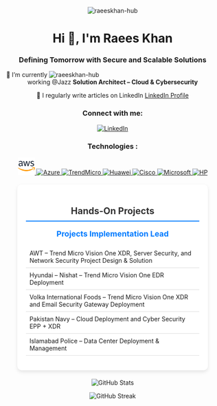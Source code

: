 <p align="center">
    <img src="https://komarev.com/ghpvc/?username=raeeskhan-hub&label=Profile%20views&color=0e75b6&style=flat" alt="raeeskhan-hub" />
</p>
<h1 align="center">Hi 👋, I'm Raees Khan</h1>
<h3 align="center">Defining Tomorrow with Secure and Scalable Solutions</h3>

 <img align="right" width="400" src="https://assets-v2.lottiefiles.com/a/f1e1a7d0-1d3d-11ee-91c5-27c399cace92/GFI1KJwTVS.gif"     alt="raeeskhan-hub" />



<p align="center">
    🔭 I’m currently working @Jazz <b>Solution Architect – Cloud & Cybersecurity</b>
</p>

<p align="center">
    📝 I regularly write articles on LinkedIn
    <a href="https://www.linkedin.com/in/raees-khan" target="_blank">LinkedIn Profile</a>
</p>

<h3 align="center">Connect with me:</h3>
<p align="center">
    <a href="https://linkedin.com/in/raees-khan" target="_blank">
        <img src="https://raw.githubusercontent.com/rahuldkjain/github-profile-readme-generator/master/src/images/icons/Social/linked-in-alt.svg" alt="LinkedIn" height="30" width="40" />
    </a>
</p>

<h3 align="center">Technologies :</h3>
<p align="center">
    <a href="https://aws.amazon.com" target="_blank">
        <img src="https://raw.githubusercontent.com/devicons/devicon/master/icons/amazonwebservices/amazonwebservices-original-wordmark.svg" alt="AWS" width="40" height="40" />
    </a>
    <a href="https://azure.microsoft.com/en-in/" target="_blank">
        <img src="https://www.vectorlogo.zone/logos/microsoft_azure/microsoft_azure-icon.svg" alt="Azure" width="40" height="40" />
    </a>
    <a href="https://www.trendmicro.com/en_us/business.html" target="_blank">
        <img src="https://encrypted-tbn0.gstatic.com/images?q=tbn:ANd9GcQop_dskqgvivTywdpgB85Yatu7JoTen5RPjg&s" alt="TrendMicro" width="40" height="40" />
    </a>
    <a href="https://www.huawei.com/en/" target="_blank">
        <img src="https://images.seeklogo.com/logo-png/6/1/huawei-logo-png_seeklogo-68529.png" alt="Huawei" width="40" height="40" />
    </a>
    <a href="https://www.cisco.com/" target="_blank">
        <img src="https://static-00.iconduck.com/assets.00/cisco-icon-2048x2048-yvjuekbj.png" alt="Cisco" width="40" height="40" />
    </a>
    <a href="https://www.microsoft.com/" target="_blank">
        <img src="https://cdn.prod.website-files.com/5ee732bebd9839b494ff27cd/5eef3a3260847d0d2783a76d_Microsoft-Logo-PNG-Transparent-Image.png" alt="Microsoft" width="40" height="40" />
    </a>
    <a href="https://www.hp.com/" target="_blank">
        <img src="https://upload.wikimedia.org/wikipedia/commons/thumb/a/ad/HP_logo_2012.svg/2048px-HP_logo_2012.svg.png" alt="HP" width="40" height="40" />
    </a>
</p>

<div style="width: 80%; max-width: 900px; background: #fff; padding: 20px; border-radius: 10px; box-shadow: 0 4px 8px rgba(0, 0, 0, 0.1); margin: 20px auto;">
    <h2 style="text-align: center; color: #333; border-bottom: 2px solid #007BFF; padding-bottom: 10px;">Hands-On Projects</h2>
    <p style="font-size: 18px; color: #007BFF; font-weight: bold; text-align: center;">Projects Implementation Lead</p>
    <ul style="list-style-type: none; padding: 0;">
        <li style="padding: 8px; border-bottom: 1px solid #ddd;">AWT – Trend Micro Vision One XDR, Server Security, and Network Security Project Design & Solution</li>
        <li style="padding: 8px; border-bottom: 1px solid #ddd;">Hyundai – Nishat – Trend Micro Vision One EDR Deployment</li>
        <li style="padding: 8px; border-bottom: 1px solid #ddd;">Volka International Foods – Trend Micro Vision One XDR and Email Security Gateway Deployment</li>
        <li style="padding: 8px; border-bottom: 1px solid #ddd;">Pakistan Navy – Cloud Deployment and Cyber Security EPP + XDR</li>
        <li style="padding: 8px; border-bottom: 1px solid #ddd;">Islamabad Police – Data Center Deployment & Management</li>
    </ul>
</div>

<p align="center">
    <img src="https://github-readme-stats.vercel.app/api?username=raeeskhan-hub&show_icons=true&locale=en" alt="GitHub Stats" />
</p>
<p align="center">
    <img src="https://github-readme-streak-stats.herokuapp.com/?user=raeeskhan-hub&" alt="GitHub Streak" />
</p>

